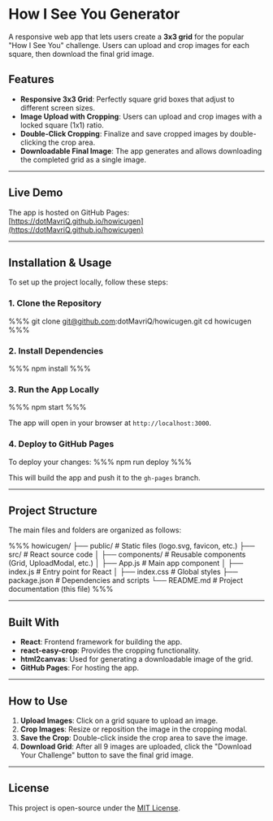 # How I See You Generator

A responsive web app that lets users create a **3x3 grid** for the popular "How I See You" challenge. Users can upload and crop images for each square, then download the final grid image.

## Features

- **Responsive 3x3 Grid**: Perfectly square grid boxes that adjust to different screen sizes.
- **Image Upload with Cropping**: Users can upload and crop images with a locked square (1x1) ratio.
- **Double-Click Cropping**: Finalize and save cropped images by double-clicking the crop area.
- **Downloadable Final Image**: The app generates and allows downloading the completed grid as a single image.

---

## Live Demo

The app is hosted on GitHub Pages:  
[https://dotMavriQ.github.io/howicugen](https://dotMavriQ.github.io/howicugen)

---

## Installation & Usage

To set up the project locally, follow these steps:

### 1. Clone the Repository
%%%
git clone git@github.com:dotMavriQ/howicugen.git
cd howicugen
%%%

### 2. Install Dependencies
%%%
npm install
%%%

### 3. Run the App Locally
%%%
npm start
%%%

The app will open in your browser at `http://localhost:3000`.

### 4. Deploy to GitHub Pages
To deploy your changes:
%%%
npm run deploy
%%%

This will build the app and push it to the `gh-pages` branch.

---

## Project Structure

The main files and folders are organized as follows:

%%%
howicugen/
├── public/                 # Static files (logo.svg, favicon, etc.)
├── src/                    # React source code
│   ├── components/         # Reusable components (Grid, UploadModal, etc.)
│   ├── App.js              # Main app component
│   ├── index.js            # Entry point for React
│   ├── index.css           # Global styles
├── package.json            # Dependencies and scripts
└── README.md               # Project documentation (this file)
%%%

---

## Built With

- **React**: Frontend framework for building the app.
- **react-easy-crop**: Provides the cropping functionality.
- **html2canvas**: Used for generating a downloadable image of the grid.
- **GitHub Pages**: For hosting the app.

---

## How to Use

1. **Upload Images**: Click on a grid square to upload an image.  
2. **Crop Images**: Resize or reposition the image in the cropping modal.  
3. **Save the Crop**: Double-click inside the crop area to save the image.  
4. **Download Grid**: After all 9 images are uploaded, click the "Download Your Challenge" button to save the final grid image.

---

## License

This project is open-source under the [MIT License](https://opensource.org/licenses/MIT).

